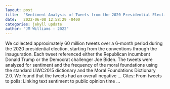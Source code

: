 ```yaml
---
layout: post
title:  "Sentiment Analysis of Tweets from the 2020 Presidential Election"
date:   2022-06-08 12:58:29 -0400
categories: jekyll update
author: "JM Williams - 2022"
---
```

We collected approximately 60 million tweets over a 6-month period during the 2020 presidential election, starting from the conventions through the inauguration. Each tweet referenced either the Republican incumbent Donald Trump or the Democrat challenger Joe Biden. The tweets were analyzed for sentiment and the frequency of the moral foundations using the standard LIWC2015 dictionary and the Moral Foundations Dictionary 2.0. We found that the tweets had an overall negative …
Cites: ‪From tweets to polls: Linking text sentiment to public opinion time …‬  